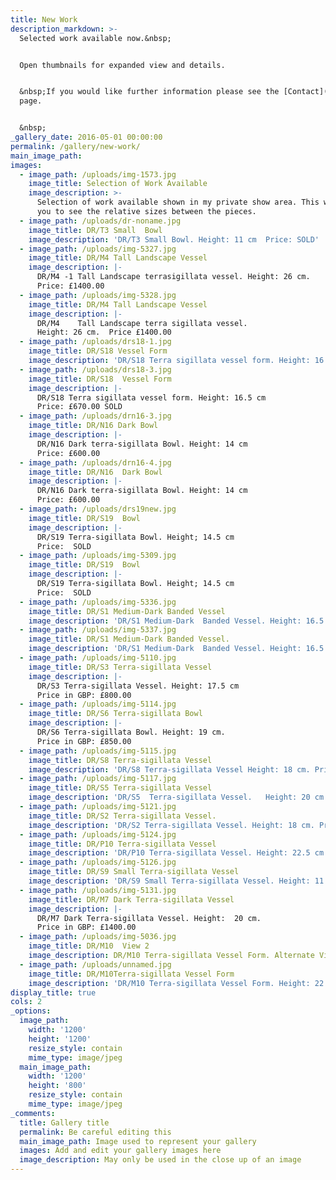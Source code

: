 ```yaml
---
title: New Work
description_markdown: >-
  Selected work available now.&nbsp;


  Open thumbnails for expanded view and details.


  &nbsp;If you would like further information please see the [Contact](/contact)
  page.


  &nbsp;
_gallery_date: 2016-05-01 00:00:00
permalink: /gallery/new-work/
main_image_path:
images:
  - image_path: /uploads/img-1573.jpg
    image_title: Selection of Work Available
    image_description: >-
      Selection of work available shown in my private show area. This will help
      you to see the relative sizes between the pieces.
  - image_path: /uploads/dr-noname.jpg
    image_title: DR/T3 Small  Bowl
    image_description: 'DR/T3 Small Bowl. Height: 11 cm  Price: SOLD'
  - image_path: /uploads/img-5327.jpg
    image_title: DR/M4 Tall Landscape Vessel
    image_description: |-
      DR/M4 -1 Tall Landscape terrasigillata vessel. Height: 26 cm.
      Price: £1400.00
  - image_path: /uploads/img-5328.jpg
    image_title: DR/M4 Tall Landscape Vessel
    image_description: |-
      DR/M4    Tall Landscape terra sigillata vessel.
      Height: 26 cm.  Price £1400.00
  - image_path: /uploads/drs18-1.jpg
    image_title: DR/S18 Vessel Form
    image_description: 'DR/S18 Terra sigillata vessel form. Height: 16.5 cm. Price: £670.00  SOLD'
  - image_path: /uploads/drs18-3.jpg
    image_title: DR/S18  Vessel Form
    image_description: |-
      DR/S18 Terra sigillata vessel form. Height: 16.5 cm
      Price: £670.00 SOLD
  - image_path: /uploads/drn16-3.jpg
    image_title: DR/N16 Dark Bowl
    image_description: |-
      DR/N16 Dark terra-sigillata Bowl. Height: 14 cm
      Price: £600.00
  - image_path: /uploads/drn16-4.jpg
    image_title: DR/N16  Dark Bowl
    image_description: |-
      DR/N16 Dark terra-sigillata Bowl. Height: 14 cm
      Price: £600.00
  - image_path: /uploads/drs19new.jpg
    image_title: DR/S19  Bowl
    image_description: |-
      DR/S19 Terra-sigillata Bowl. Height; 14.5 cm 
      Price:  SOLD
  - image_path: /uploads/img-5309.jpg
    image_title: DR/S19  Bowl
    image_description: |-
      DR/S19 Terra-sigillata Bowl. Height; 14.5 cm 
      Price:  SOLD
  - image_path: /uploads/img-5336.jpg
    image_title: DR/S1 Medium-Dark Banded Vessel
    image_description: 'DR/S1 Medium-Dark  Banded Vessel. Height: 16.5 cm. Price: £490.00'
  - image_path: /uploads/img-5337.jpg
    image_title: DR/S1 Medium-Dark Banded Vessel.
    image_description: 'DR/S1 Medium-Dark  Banded Vessel. Height: 16.5 cm. Price: £490.00'
  - image_path: /uploads/img-5110.jpg
    image_title: DR/S3 Terra-sigillata Vessel
    image_description: |-
      DR/S3 Terra-sigillata Vessel. Height: 17.5 cm
      Price in GBP: £800.00
  - image_path: /uploads/img-5114.jpg
    image_title: DR/S6 Terra-sigillata Bowl
    image_description: |-
      DR/S6 Terra-sigillata Bowl. Height: 19 cm.
      Price in GBP: £850.00
  - image_path: /uploads/img-5115.jpg
    image_title: DR/S8 Terra-sigillata Vessel
    image_description: 'DR/S8 Terra-sigillata Vessel Height: 18 cm. Price in GBP: £800.00'
  - image_path: /uploads/img-5117.jpg
    image_title: DR/S5 Terra-sigillata Vessel
    image_description: 'DR/S5  Terra-sigillata Vessel.   Height: 20 cm. Price in GBP: £900.00'
  - image_path: /uploads/img-5121.jpg
    image_title: DR/S2 Terra-sigillata Vessel.
    image_description: 'DR/S2 Terra-sigillata Vessel. Height: 18 cm. Price in GBP: £800.00'
  - image_path: /uploads/img-5124.jpg
    image_title: DR/P10 Terra-sigillata Vessel
    image_description: 'DR/P10 Terra-sigillata Vessel. Height: 22.5 cm. Price in GBP: £1500.00'
  - image_path: /uploads/img-5126.jpg
    image_title: DR/S9 Small Terra-sigillata Vessel
    image_description: 'DR/S9 Small Terra-sigillata Vessel. Height: 11.5 cm.Price in GBP: SOLD'
  - image_path: /uploads/img-5131.jpg
    image_title: DR/M7 Dark Terra-sigillata Vessel
    image_description: |-
      DR/M7 Dark Terra-sigillata Vessel. Height:  20 cm.  
      Price in GBP: £1400.00
  - image_path: /uploads/img-5036.jpg
    image_title: DR/M10  View 2
    image_description: DR/M10 Terra-sigillata Vessel Form. Alternate View
  - image_path: /uploads/unnamed.jpg
    image_title: DR/M10Terra-sigillata Vessel Form
    image_description: 'DR/M10 Terra-sigillata Vessel Form. Height: 22 cm. Price in GBP: £1160.00'
display_title: true
cols: 2
_options:
  image_path:
    width: '1200'
    height: '1200'
    resize_style: contain
    mime_type: image/jpeg
  main_image_path:
    width: '1200'
    height: '800'
    resize_style: contain
    mime_type: image/jpeg
_comments:
  title: Gallery title
  permalink: Be careful editing this
  main_image_path: Image used to represent your gallery
  images: Add and edit your gallery images here
  image_description: May only be used in the close up of an image
---
```


